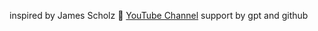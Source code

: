 inspired by James Scholz 
🔗 [YouTube Channel](https://www.youtube.com/@JamesScholz)
support by gpt and github
